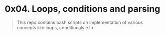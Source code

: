 # 0x04. Loops, conditions and parsing
> This repo contains bash scripts on implementation of various concepts like loops, conditionals e.t.c
